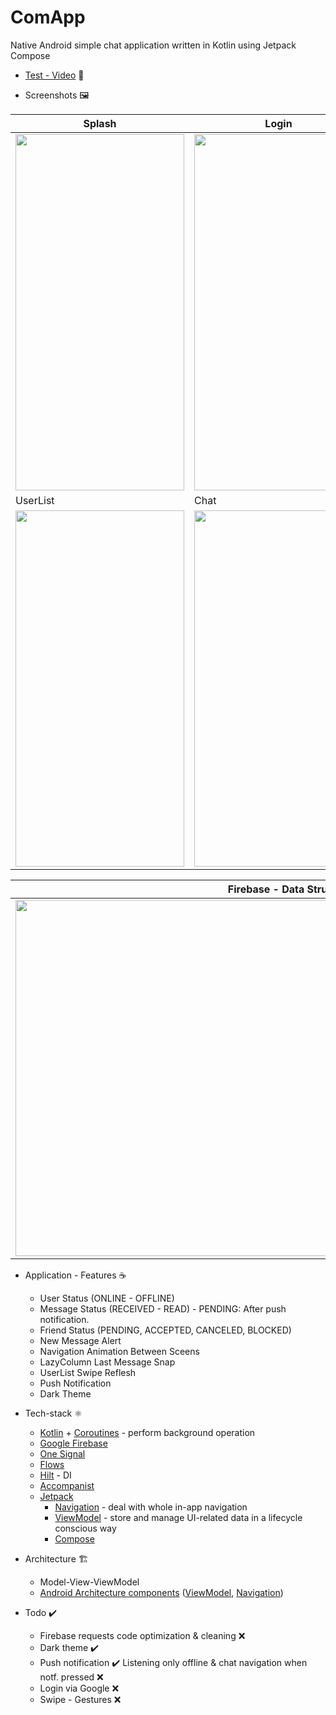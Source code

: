# ComApp

Native Android simple chat application written in Kotlin using Jetpack Compose

* [Test - Video](https://www.youtube.com/watch?v=xcbukL4MDlQ) 🧪

* Screenshots 🖼️

|Splash|Login|Profile|
|------|-----|-------|
|<img src="https://user-images.githubusercontent.com/50905347/155622233-f76ff3d7-da3d-47e9-89a2-e401bd0887b7.png" width="270" height="570">|<img src="https://user-images.githubusercontent.com/50905347/155622238-9d075029-19e7-4fb3-a77d-71ba996d41f1.png" width="270" height="570">|<img src="https://user-images.githubusercontent.com/50905347/156538780-ec109ff4-050e-4100-9c35-e084841dd70d.png" width="270" height="570">|
|UserList|Chat|Dark Theme|
|<img src="https://user-images.githubusercontent.com/50905347/156539273-c63cc514-58d4-4b42-89ac-8ecd2f77412d.png" width="270" height="570">|<img src="https://user-images.githubusercontent.com/50905347/156539411-ef3bbeaa-9ddd-4278-a2fc-88f437b00c56.png" width="270" height="570">|<img src="https://user-images.githubusercontent.com/50905347/156539502-cb1155b5-d630-4c2b-94d7-13536dbcbd91.png" width="270" height="570">|

|Firebase - Data Structure|
|-------------------------|
|<img src="https://user-images.githubusercontent.com/50905347/156563687-cd395ef3-dca1-4c27-9ae0-d3026fb5027a.png" width="880" height="570">|

* Application - Features ☕
   * User Status (ONLINE - OFFLINE)
   * Message Status (RECEIVED - READ) - PENDING: After push notification.
   * Friend Status (PENDING, ACCEPTED, CANCELED, BLOCKED)
   * New Message Alert
   * Navigation Animation Between Sceens
   * LazyColumn Last Message Snap
   * UserList Swipe Reflesh
   * Push Notification
   * Dark Theme

* Tech-stack ⚛️
    * [Kotlin](https://kotlinlang.org/) + [Coroutines](https://kotlinlang.org/docs/reference/coroutines-overview.html) - perform background operation
    * [Google Firebase](https://firebase.google.com)
    * [One Signal](https://onesignal.com)
    * [Flows](https://developer.android.com/kotlin/flow)
    * [Hilt](https://github.com/google/dagger) - DI
    * [Accompanist](https://github.com/google/accompanist)
    * [Jetpack](https://developer.android.com/jetpack)
        * [Navigation](https://developer.android.com/topic/libraries/architecture/navigation/) - deal with whole in-app navigation      
        * [ViewModel](https://developer.android.com/topic/libraries/architecture/viewmodel) - store and manage UI-related data in a lifecycle conscious way
        * [Compose](https://developer.android.com/jetpack/compose)
* Architecture 🏗️
    * Model-View-ViewModel
    * [Android Architecture components](https://developer.android.com/topic/libraries/architecture) ([ViewModel](https://developer.android.com/topic/libraries/architecture/viewmodel), [Navigation](https://developer.android.com/jetpack/androidx/releases/navigation))
 
 * Todo ✔️
   * Firebase requests code optimization & cleaning ❌
   * Dark theme ✔️
   * Push notification ✔️ Listening only offline & chat navigation when notf. pressed ❌
   * Login via Google ❌
   * Swipe - Gestures ❌


